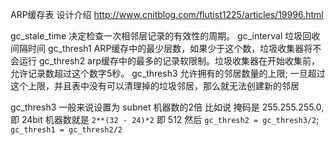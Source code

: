 ARP缓存表 设计介绍
http://www.cnitblog.com/flutist1225/articles/19996.html

gc_stale_time 决定检查一次相邻层记录的有效性的周期。
gc_interval 垃圾回收间隔时间
gc_thresh1 ARP缓存中的最少层数，如果少于这个数，垃圾收集器将不会运行
gc_thresh2 arp缓存中的最多的记录软限制。垃圾收集器在开始收集前，允许记录数超过这个数字5秒。
gc_thresh3 允许拥有的邻居数量的上限;
           一旦超过这个上限，并且表中没有可以清理掉的垃圾邻居，那么就无法创建新的邻居

gc_thresh3 一般来说设置为 subnet 机器数的2倍
比如说 掩码是 255.255.255.0, 即 24bit
机器数就是 `2**(32 - 24)*2` 即 512
然后 `gc_thresh2 = gc_thresh3/2`; `gc_thresh1 = gc_thresh2/2`